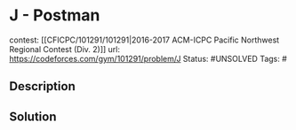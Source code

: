 # J - Postman

contest: [[CFICPC/101291/101291|2016-2017 ACM-ICPC Pacific Northwest Regional Contest (Div. 2)]]
url: https://codeforces.com/gym/101291/problem/J
Status: #UNSOLVED
Tags: #

## Description

## Solution

